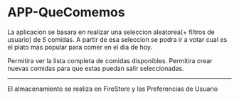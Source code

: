 # APP-QueComemos

La aplicacion se basara en realizar una seleccion aleatorea(+ filtros de usuario) de _5_ comidas.
A partir de esa seleccion se podra ir a votar cual es el plato mas popular para comer en el dia de hoy.

Permitira ver la lista completa de comidas disponibles.
Permitira crear nuevas comidas para que estas puedan salir seleccionadas.

---

El almacenamiento se realiza en FireStore y las Preferencias de Usuario
